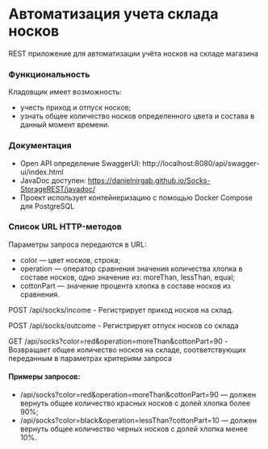 
# Автоматизация учета склада носков

REST приложение для автоматизации учёта носков на складе магазина

### Функциональность

Кладовщик имеет возможность:

- учесть приход и отпуск носков;
- узнать общее количество носков определенного цвета и состава в данный момент времени.

### Документация

- Open API определение SwaggerUI: http://localhost:8080/api/swagger-ui/index.html
- JavaDoc доступен: https://danielnirgab.github.io/Socks-StorageREST/javadoc/
- Проект использует контейнеризацию с помощью Docker Compose для PostgreSQL

### Список URL HTTP-методов
Параметры запроса передаются в URL:

- color — цвет носков, строка;
- operation — оператор сравнения значения количества хлопка в составе носков, одно значение из: moreThan, lessThan, equal;
- cottonPart — значение процента хлопка в составе носков из сравнения.

POST /api/socks/income - Регистрирует приход носков на склад.

POST /api/socks/outcome - Регистрирует отпуск носков со склада

GET /api/socks?color=red&operation=moreThan&cottonPart=90 - Возвращает общее количество носков на складе, соответствующих переданным в параметрах критериям запроса

#### Примеры запросов:

- /api/socks?color=red&operation=moreThan&cottonPart=90 — должен вернуть общее количество красных носков с долей хлопка более 90%;
- /api/socks?color=black&operation=lessThan?cottonPart=10 — должен вернуть общее количество черных носков с долей хлопка менее 10%.
